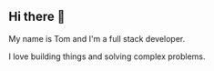 ## Hi there 👋
My name is Tom and I'm a full stack developer. 

I love building things and solving complex problems.
